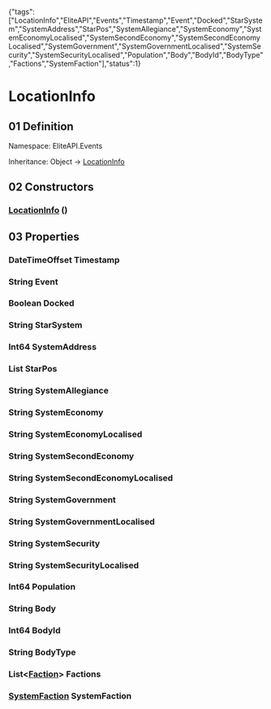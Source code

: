 {"tags":["LocationInfo","EliteAPI","Events","Timestamp","Event","Docked","StarSystem","SystemAddress","StarPos","SystemAllegiance","SystemEconomy","SystemEconomyLocalised","SystemSecondEconomy","SystemSecondEconomyLocalised","SystemGovernment","SystemGovernmentLocalised","SystemSecurity","SystemSecurityLocalised","Population","Body","BodyId","BodyType","Factions","SystemFaction"],"status":1}

# LocationInfo

## 01 Definition

Namespace: <span class='code'>EliteAPI.Events</span>

Inheritance: <span class='code'>Object</span> → <span class='code'>[LocationInfo](../../EliteAPI/Events/LocationInfo.html)</span>

## 02 Constructors

### <span class='code'>[LocationInfo](../../EliteAPI/Events/LocationInfo.html)</span> ()

## 03 Properties

### <span class='code'>DateTimeOffset</span> Timestamp

### <span class='code'>String</span> Event

### <span class='code'>Boolean</span> Docked

### <span class='code'>String</span> StarSystem

### <span class='code'>Int64</span> SystemAddress

### <span class='code'>List<Double></span> StarPos

### <span class='code'>String</span> SystemAllegiance

### <span class='code'>String</span> SystemEconomy

### <span class='code'>String</span> SystemEconomyLocalised

### <span class='code'>String</span> SystemSecondEconomy

### <span class='code'>String</span> SystemSecondEconomyLocalised

### <span class='code'>String</span> SystemGovernment

### <span class='code'>String</span> SystemGovernmentLocalised

### <span class='code'>String</span> SystemSecurity

### <span class='code'>String</span> SystemSecurityLocalised

### <span class='code'>Int64</span> Population

### <span class='code'>String</span> Body

### <span class='code'>Int64</span> BodyId

### <span class='code'>String</span> BodyType

### <span class='code'>List<[Faction](../../EliteAPI/Events/Faction.html)></span> Factions

### <span class='code'>[SystemFaction](../../EliteAPI/Events/SystemFaction.html)</span> SystemFaction

